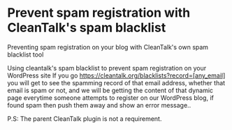 # Prevent spam registration with CleanTalk's spam blacklist
Preventing spam registration on your blog with CleanTalk's own spam blacklist tool

Using cleantalk's spam blacklist to prevent spam registration on your WordPress site
If you go https://cleantalk.org/blacklists?record=[any_email] you will get to see the spamming record of that email address, whether that email is spam or not, and we will be getting the content of that dynamic page everytime someone attempts to register on our WordPress blog, if found spam then push them away and show an error message..

P.S: The parent CleanTalk plugin is not a requirement.
